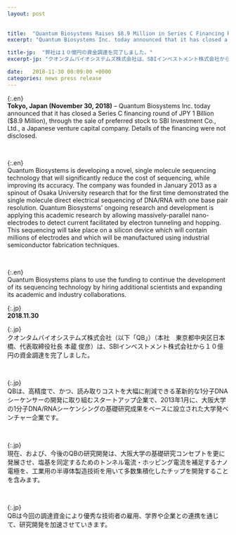 ```yaml
---
layout: post
 
 
title:  "Quantum Biosystems Raises $8.9 Million in Series C Financing Round"
excerpt: "Quantum Biosystems Inc. today announced that it has closed a Series C financing round of JPY 1 Billion..."

title-jp:  "弊社は１０億円の資金調達を完了しました。"
excerpt-jp: "クオンタムバイオシステムズ株式会社は、SBIインベストメント株式会社から１０億円の資金調達を完了..."

date:   2018-11-30 00:09:00 +0000
categories: news press release
---
```

{:.en}  
**Tokyo, Japan (November 30, 2018)** – Quantum Biosystems Inc. today announced that it has closed a Series C financing round of JPY 1 Billion ($8.9 Million), through the sale of preferred stock to SBI Investment Co., Ltd., a Japanese venture capital company. Details of the financing were not disclosed.      
  
    
      
{:.en}  
Quantum Biosystems is developing a novel, single molecule sequencing technology that will significantly reduce the cost of sequencing, while improving its accuracy. The company was founded in January 2013 as a spinout of Osaka University research that for the first time demonstrated the single molecule direct electrical sequencing of DNA/RNA with one base pair resolution. Quantum Biosystems’ ongoing research and development is applying this academic research by allowing massively-parallel nano-electrodes to detect current facilitated by electron tunneling and hopping. This sequencing will take place on a silicon device which will contain millions of electrodes and which will be manufactured using industrial semiconductor fabrication techniques.      
  
    
     
{:.en}  
Quantum Biosystems plans to use the funding to continue the development of its sequencing technology by hiring additional scientists and expanding its academic and industry collaborations.    
    

{:.jp}   
**2018.11.30**  

{:.jp}  
クオンタムバイオシステムズ株式会社（以下「QB」）（本社　東京都中央区日本橋、代表取締役社長 本蔵 俊彦）は、SBIインベストメント株式会社から１０億円の資金調達を完了しました。      
  
    
      
{:.jp}  
QBは、高精度で、かつ、読み取りコストを大幅に削減できる革新的な1分子DNAシーケンサーの開発に取り組むスタートアップ企業で、2013年1月に、大阪大学の1分子DNA/RNAシーケンシングの基礎研究成果をベースに設立された大学発ベンチャー企業です。      
  
    
      
{:.jp}  
現在、および、今後のQBの研究開発は、大阪大学の基礎研究コンセプトを更に発展させ、塩基を同定するためのトンネル電流・ホッピング電流を補足するナノ電極を、工業用の半導体製造技術を用いて多数集積化したチップを開発することを含みます。      
  
    
      
{:.jp}  
QBは今回の調達資金により優秀な技術者の雇用、学界や企業との連携を通じて、研究開発を加速させていきます。  
